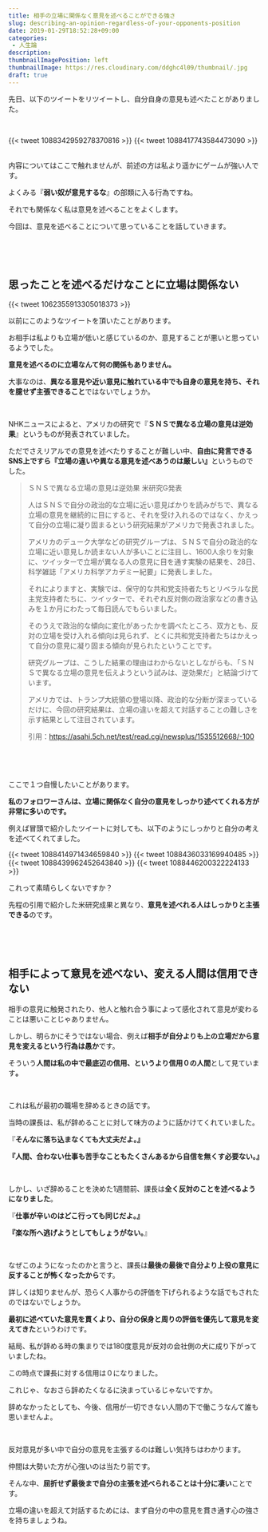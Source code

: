 ```yaml
---
title: 相手の立場に関係なく意見を述べることができる強さ
slug: describing-an-opinion-regardless-of-your-opponents-position
date: 2019-01-29T18:52:28+09:00
categories: 
 - 人生論
description: 
thumbnailImagePosition: left
thumbnailImage: https://res.cloudinary.com/ddghc4l09/thumbnail/.jpg
draft: true
---
```


<!--more-->

先日、以下のツイートをリツイートし、自分自身の意見も述べたことがありました。

&nbsp;

{{< tweet 1088342959278370816 >}}
{{< tweet 1088417743584473090 >}}
&nbsp;

内容についてはここで触れませんが、前述の方は私より遥かにゲームが強い人です。

よくみる『<strong>弱い奴が意見するな</strong>』の部類に入る行為ですね。

それでも関係なく私は意見を述べることをよくします。

今回は、意見を述べることについて思っていることを話していきます。

&nbsp;

&nbsp;
<h2>思ったことを述べるだけなことに立場は関係ない</h2>
{{< tweet 1062355913305018373 >}}
&nbsp;

以前にこのようなツイートを頂いたことがあります。

お相手は私よりも立場が低いと感じているのか、意見することが悪いと思っているようでした。

<strong>意見を述べるのに立場なんて何の関係もありません。</strong>

大事なのは、<strong>異なる意見や近い意見に触れている中でも自身の意見を持ち、それを臆せず主張できること</strong>ではないでしょうか。

&nbsp;

NHKニュースによると、アメリカの研究で『<strong>ＳＮＳで異なる立場の意見は逆効果</strong>』というものが発表されていました。

ただでさえリアルでの意見を述べたりすることが難しい中、<strong>自由に発言できるSNS上ですら『立場の違いや異なる意見を述べあうのは厳しい』</strong>というものでした。
<blockquote>ＳＮＳで異なる立場の意見は逆効果 米研究G発表

人はＳＮＳで自分の政治的な立場に近い意見ばかりを読みがちで、異なる立場の意見を継続的に目にすると、それを受け入れるのではなく、かえって自分の立場に凝り固まるという研究結果がアメリカで発表されました。

アメリカのデューク大学などの研究グループは、ＳＮＳで自分の政治的な立場に近い意見しか読まない人が多いことに注目し、1600人余りを対象に、ツイッターで立場が異なる人の意見に目を通す実験の結果を、28日、科学雑誌「アメリカ科学アカデミー紀要」に発表しました。

それによりますと、実験では、保守的な共和党支持者たちとリベラルな民主党支持者たちに、ツイッターで、それぞれ反対側の政治家などの書き込みを１か月にわたって毎日読んでもらいました。

そのうえで政治的な傾向に変化があったかを調べたところ、双方とも、反対の立場を受け入れる傾向は見られず、とくに共和党支持者たちはかえって自分の意見に凝り固まる傾向が見られたということです。

研究グループは、こうした結果の理由はわからないとしながらも、「ＳＮＳで異なる立場の意見を伝えようという試みは、逆効果だ」と結論づけています。

アメリカでは、トランプ大統領の登場以降、政治的な分断が深まっているだけに、今回の研究結果は、立場の違いを超えて対話することの難しさを示す結果として注目されています。

引用：https://asahi.5ch.net/test/read.cgi/newsplus/1535512668/-100</blockquote>
&nbsp;

&nbsp;

ここで１つ自慢したいことがあります。

<strong>私のフォロワーさんは、立場に関係なく自分の意見をしっかり述べてくれる方が非常に多いのです。</strong>

例えば冒頭で紹介したツイートに対しても、以下のようにしっかりと自分の考えを述べてくれてました。

{{< tweet 1088414971434659840 >}}
{{< tweet 1088436033169940485 >}}
{{< tweet 1088439962452643840 >}}
{{< tweet 1088446200322224133 >}}
&nbsp;

これって素晴らしくないですか？

先程の引用で紹介した米研究成果と異なり、<strong>意見を述べれる人はしっかりと主張できる</strong>のです。

&nbsp;

&nbsp;
<h2>相手によって意見を述べない、変える人間は信用できない</h2>
相手の意見に触発されたり、他人と触れ合う事によって感化されて意見が変わることは悪いことじゃありません。

しかし、明らかにそうではない場合、例えば<strong>相手が自分よりも上の立場だから意見を変えるという行為は愚か</strong>です。

そういう<strong>人間は私の中で最底辺の信用、というより信用０の人間</strong>として見ています<strong>。</strong>

&nbsp;

これは私が最初の職場を辞めるときの話です。

当時の課長は、私が辞めることに対して味方のように話かけてくれていました。

『<strong>そんなに落ち込まなくても大丈夫だよ。』</strong>

<strong>『人間、合わない仕事も苦手なこともたくさんあるから自信を無くす必要ない。』</strong>

&nbsp;

しかし、いざ辞めることを決めた1週間前、課長は<strong>全く反対のことを述べるようになりました</strong>。

『<strong>仕事が辛いのはどこ行っても同じだよ。』</strong>

<strong>『楽な所へ逃げようとしてもしょうがない。</strong>』

&nbsp;

なぜこのようになったのかと言うと、課長は<strong>最後の最後で自分より上役の意見に反することが怖くなったから</strong>です。

詳しくは知りませんが、恐らく人事からの評価を下げられるような話でもされたのではないでしょうか。

<strong>最初に述べていた意見を貫くより、自分の保身と周りの評価を優先して意見を変えてきた</strong>というわけです。

結局、私が辞める時の集まりでは180度意見が反対の会社側の犬に成り下がっていましたね。

この時点で課長に対する信用は０になりました。

これじゃ、なおさら辞めたくなるに決まっているじゃないですか。

辞めなかったとしても、今後、信用が一切できない人間の下で働こうなんて誰も思いませんよ。

&nbsp;

反対意見が多い中で自分の意見を主張するのは難しい気持ちはわかります。

仲間は大勢いた方が心強いのは当たり前です。

そんな中、<strong>屈折せず最後まで自分の主張を述べられることは十分に凄い</strong>ことです。

立場の違いを超えて対話するためには、まず自分の中の意見を貫き通す心の強さを持ちましょうね。
